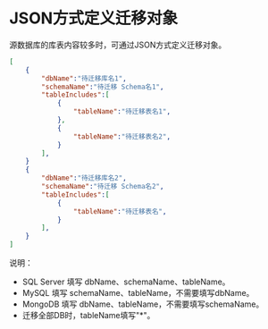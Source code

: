 # JSON方式定义迁移对象

源数据库的库表内容较多时，可通过JSON方式定义迁移对象。

```JSON
[
    {
        "dbName":"待迁移库名1",
        "schemaName":"待迁移 Schema名1",
        "tableIncludes":[
            {
                "tableName":"待迁移表名1",
            },
            {
                "tableName":"待迁移表名2",
            }            
        ],
    }
    {
        "dbName":"待迁移库名2",
        "schemaName":"待迁移 Schema名2",
        "tableIncludes":[
            {
                "tableName":"待迁移表名",
            }
        ],
    }
]
```

说明：

- SQL Server 填写 dbName、schemaName、tableName。
- MySQL 填写 schemaName、tableName，不需要填写dbName。
- MongoDB 填写 dbName、tableName，不需要填写schemaName。
- 迁移全部DB时，tableName填写"*"。